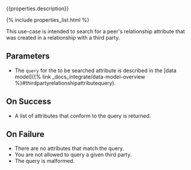 {{properties.description}}

{% include properties_list.html %}

This use-case is intended to search for a peer's relationship attribute that was created
in a relationship with a third party.

## Parameters

- The `query` for the to be searched attribute is described in the [data model]({% link _docs_integrate/data-model-overview %}#thirdpartyrelationshipattributequery).

## On Success

- A list of attributes that conform to the query is returned.

## On Failure

- There are no attributes that match the query.
- You are not allowed to query a given third party.
- The query is malformed.
